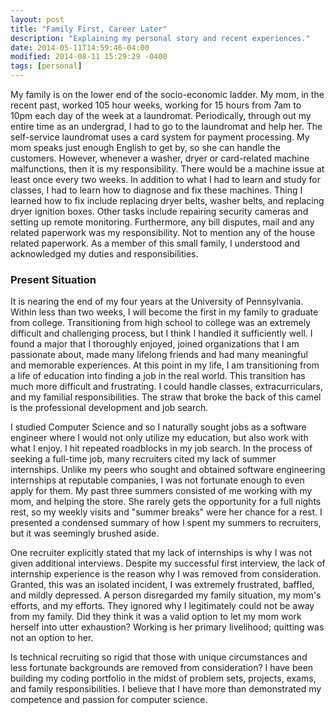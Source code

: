 ```yaml
---
layout: post
title: "Family First, Career Later"
description: "Explaining my personal story and recent experiences."
date: 2014-05-11T14:59:46-04:00
modified: 2014-08-11 15:29:29 -0400
tags: [personal]
---
```


My family is on the lower end of the socio-economic ladder. My mom, in the recent past,
worked 105 hour weeks, working for 15 hours from 7am to 10pm each 
day of the week at a laundromat. Periodically, through out my entire 
time as an undergrad, I had to go to the laundromat and help her. 
The self-service laundromat uses a card system for payment processing. 
My mom speaks just enough English to get by, so she can handle the 
customers. However, whenever a washer, dryer or card-related machine
malfunctions, then it is my responsibility. There would be a machine
issue at least once every two weeks. In addition to what I had to learn
and study for classes, I had to learn how to diagnose and fix these 
machines. Thing I learned how to fix include replacing dryer belts, 
washer belts, and replacing dryer ignition boxes. Other tasks include
repairing security cameras and setting up remote monitoring. 
Furthermore, any bill disputes, mail and any related paperwork was my responsibility.
Not to mention any of the house related paperwork. As a member of this small family, 
I understood and acknowledged my duties and responsibilities.

### Present Situation

It is nearing the end of my four years at the University of Pennsylvania.
Within less than two weeks, I will become the first in my family to
graduate from college. Transitioning from high school to college was
an extremely difficult and challenging process, but I think I handled it
sufficiently well. I found a major that I thoroughly enjoyed, joined 
organizations that I am passionate about, made many lifelong friends 
and had many meaningful and memorable experiences. At this point
in my life, I am transitioning from a life of education into finding a 
job in the real world. This transition has much more difficult and 
frustrating. I could handle classes, extracurriculars, and my familial
responsibilities. The straw that broke the back of this camel is 
the professional development and job search. 

I studied Computer Science and so I naturally sought jobs as a
software engineer where I would not only utilize my education, but
also work with what I enjoy. I hit repeated roadblocks in my job 
search. In the process of seeking a full-time job, many recruiters 
cited my lack of summer internships. Unlike my peers who sought and
obtained software engineering internships at reputable companies, I
was not fortunate enough to even apply for them. My past three summers 
consisted of me working with my mom, and helping the store. She rarely gets 
the opportunity for a full nights rest, so my weekly visits and 
"summer breaks" were her chance for a rest. I presented a condensed summary 
of how I spent my summers to recruiters, but it was seemingly brushed aside. 

One recruiter explicitly stated that my lack of internships is why 
I was not given additional interviews. Despite my successful first interview, 
the lack of internship experience is the reason why I was removed from consideration. 
Granted, this was an isolated incident, I was extremely frustrated, 
baffled, and mildly depressed. A person disregarded my family 
situation, my mom's efforts, and my efforts. They ignored why I 
legitimately could not be away from my family. Did they think it was 
a valid option to let my mom work herself into utter exhaustion? 
Working is her primary livelihood; quitting was not an option to her.

Is technical recruiting so rigid that those with unique circumstances 
and less fortunate backgrounds are removed from consideration? 
I have been building my coding portfolio in the midst of problem
sets, projects, exams, and family responsibilities. I believe that I 
have more than demonstrated my competence and passion for
computer science. 

